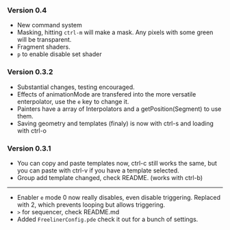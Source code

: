 ### Version 0.4 ###
 * New command system
 * Masking, hitting `ctrl-m` will make a mask. Any pixels with some green will be transparent.
 * Fragment shaders.
 * `p` to enable disable set shader

### Version 0.3.2 ###
 * Substantial changes, testing encouraged.
 * Effects of animationMode are transfered into the more versatile enterpolator, use the `e` key to change it.
 * Painters have a array of Interpolators and a getPosition(Segment) to use them.
 * Saving geometry and templates (finaly) is now with ctrl-s and loading with ctrl-o

### Version 0.3.1 ###
* You can copy and paste templates now, ctrl-c still works the same, but you can paste with ctrl-v if you have a template selected.
* Group add template changed, check README. (works with ctrl-b)
-------
* Enabler `e` mode 0 now really disables, even disable triggering. Replaced with 2, which prevents looping but allows triggering.
* `>` for sequencer, check README.md
* Added `FreelinerConfig.pde` check it out for a bunch of settings.
